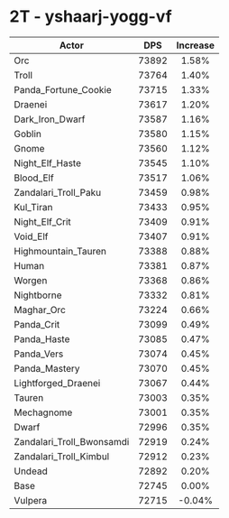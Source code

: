# 2T - yshaarj-yogg-vf
| Actor | DPS | Increase |
|---|:---:|:---:|
|Orc|73892|1.58%|
|Troll|73764|1.40%|
|Panda_Fortune_Cookie|73715|1.33%|
|Draenei|73617|1.20%|
|Dark_Iron_Dwarf|73587|1.16%|
|Goblin|73580|1.15%|
|Gnome|73560|1.12%|
|Night_Elf_Haste|73545|1.10%|
|Blood_Elf|73517|1.06%|
|Zandalari_Troll_Paku|73459|0.98%|
|Kul_Tiran|73433|0.95%|
|Night_Elf_Crit|73409|0.91%|
|Void_Elf|73407|0.91%|
|Highmountain_Tauren|73388|0.88%|
|Human|73381|0.87%|
|Worgen|73368|0.86%|
|Nightborne|73332|0.81%|
|Maghar_Orc|73224|0.66%|
|Panda_Crit|73099|0.49%|
|Panda_Haste|73085|0.47%|
|Panda_Vers|73074|0.45%|
|Panda_Mastery|73070|0.45%|
|Lightforged_Draenei|73067|0.44%|
|Tauren|73003|0.35%|
|Mechagnome|73001|0.35%|
|Dwarf|72996|0.35%|
|Zandalari_Troll_Bwonsamdi|72919|0.24%|
|Zandalari_Troll_Kimbul|72912|0.23%|
|Undead|72892|0.20%|
|Base|72745|0.00%|
|Vulpera|72715|-0.04%|
